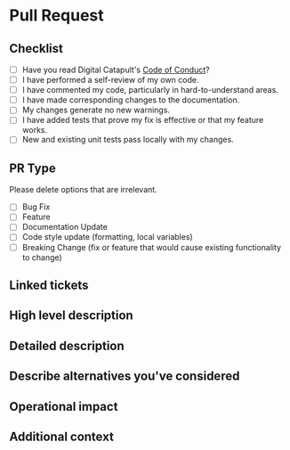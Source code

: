 # Pull Request

## Checklist
- [ ] Have you read Digital Catapult's [Code of Conduct](/../CODE_OF_CONDUCT.md)?
- [ ] I have performed a self-review of my own code.
- [ ] I have commented my code, particularly in hard-to-understand areas.
- [ ] I have made corresponding changes to the documentation.
- [ ] My changes generate no new warnings.
- [ ] I have added tests that prove my fix is effective or that my feature works.
- [ ] New and existing unit tests pass locally with my changes.

## PR Type

Please delete options that are irrelevant.

- [ ] Bug Fix
- [ ] Feature
- [ ] Documentation Update
- [ ] Code style update (formatting, local variables)
- [ ] Breaking Change (fix or feature that would cause existing functionality to change)

## Linked tickets

<!-- If this PR is linked to a JIRA ticket or Github Issue, please provide the ticket URL here. -->

## High level description

<!-- One paragraph explanation of the feature. -->

## Detailed description

<!-- A detailed description of the feature and if possible describe how has been implemented. -->


## Describe alternatives you've considered

<!-- A clear and concise description of the alternative solutions you've considered. Be sure to explain why the existing customisability isn't suitable for this feature. -->

## Operational impact

<!--- A description of any operational considerations associated with the change. Is there anything in particular we should be looking at when deploying the change to make sure it is working as intended. If something goes wrong will any special actions be needed to revert the change. -->

## Additional context

<!-- Add any other context or screenshots about the feature request here. -->
